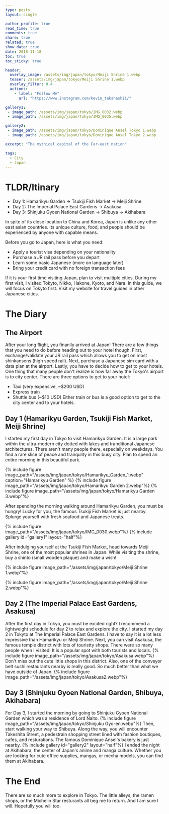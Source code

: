 ```yaml
---
type: posts
layout: single

author_profile: true
read_time: true
comments: true
share: true
related: true
show_date: true
date: 2018-11-18
toc: true
toc_sticky: true

header:
  overlay_image: /assets/img/japan/tokyo/Meiji Shrine 1.webp
  teaser: /assets/img/japan/tokyo/Meiji Shrine 1.webp
  overlay_filter: 0.4
  actions:
    - label: "Follow Me"
      url: "https://www.instagram.com/kevin_takahashii/"

gallery1:
 - image_path: /assets/img/japan/tokyo/IMG_0032.webp
 - image_path: /assets/img/japan/tokyo/IMG_0035.webp

gallery2:
 - image_path: /assets/img/japan/tokyo/Dominique Ansel Tokyo 1.webp
 - image_path: /assets/img/japan/tokyo/Dominique Ansel Tokyo 2.webp

excerpt: "The mythical capital of the Far-east nation"

tags:
  - City
  - Japan
---
```


# TLDR/Itinary
* Day 1: Hamarikyu Garden -> Tsukiji Fish Market -> Meiji Shrine
* Day 2: The Imperial Palace East Gardens -> Asakusa
* Day 3: Shinjuku Gyoen National Garden -> Shibuya -> Akihabara

In spite of its close location to China and Korea, Japan is unlike any other east asian countries. Its unique culture, food, and people should be experienced by anyone with capable means.

Before you go to Japan, here is what you need:
* Apply a tourist visa depending on your nationality
* Purchase a JR rail pass before you depart
* Learn some basic Japanese (more on language later)
* Bring your credit card with no foreign transaction fees

If it is your first time visiting Japan, plan to visit multiple cities. During my first visit, I visited Tokyto, Nikko, Hakone, Kyoto, and Nara. In this guide, we will focus on Tokyto first. Visit my website for travel guides in other Japanese cities.

# The Diary
## The Airport
After your long flight, you finanlly arrived at Japan! There are a few things that you need to do before heading out to your hotel though. First, exchange/validate your JR rail pass which allows you to get on most shinkansens (high speed rail). Next, purchase a Japanese sim card with a data plan at the airport. Lastly, you have to decide how to get to your hotels. One thing that many people don't realize is how far away the Tokyo's airport is to city center. There are three options to get to your hotel:
* Taxi (very expensive, ~$200 USD)
* Express train
* Shuttle bus (~$10 USD)
Either train or bus is a good option to get to the city center and to your hotels.

## Day 1 (Hamarikyu Garden, Tsukiji Fish Market, Meiji Shrine)

I started my first day in Tokyo to visit Hamarikyu Garden. It is a large park within the ultra-modern city dotted with lakes and tranditional Japanese architectures. There aren't many people there, especially on weekdays. You find a rare slice of peace and tranqulity in this busy city. Plan to spend an entire morning in this beautiful park.

{% include figure image_path="/assets/img/japan/tokyo/Hamarikyu_Garden_1.webp" caption="Hamarikyu Garden" %}
{% include figure image_path="/assets/img/japan/tokyo/Hamarikyu Garden 2.webp"%}
{% include figure image_path="/assets/img/japan/tokyo/Hamarikyu Garden 3.webp"%}

After spending the morning walking around Hamarikyu Garden, you must be hungry! Lucky for you, the famous Tsukiji Fish Market is just nearby. Splurge yourself with fresh seafood and Japanese treats.

{% include figure image_path="/assets/img/japan/tokyo/IMG_0030.webp"%}
{% include gallery id="gallery1" layout="half"%}

After indulging yourself at the Tsukiji Fish Market, head towards Meiji Shrine, one of the most popular shrines in Japan. While visiting the shrine, buy a shinto (small wooden plaque) and make a wish!


{% include figure image_path="/assets/img/japan/tokyo/Meiji Shrine 1.webp"%}

{% include figure image_path="/assets/img/japan/tokyo/Meiji Shrine 2.webp"%}

## Day 2 (The Imperial Palace East Gardens, Asakusa)
After the first day in Tokyo, you must be excited right? I recommend a lightweight schedule for day 2 to relax and explore the city.
I started my day 2 in Tokyto at The Imperial Palace East Gardens. I have to say it is a lot less impressive than Hamarikyu or Meiji Shrine. Next, you can visit Asakusa, the famous temple district with lots of touristty shops. There were so many people when I visited! It is a popular spot with both tourists and locals.
{% include figure image_path="/assets/img/japan/tokyo/Asakusa.webp"%}
Don't miss out the cute little shops in this district. Also, one of the conveyor belt sushi restaurants nearby is really good. So much better than what we have outside of Japan.
{% include figure image_path="/assets/img/japan/tokyo/Asakusa2.webp"%}

##  Day 3 (Shinjuku Gyoen National Garden, Shibuya, Akihabara)
For Day 3, I started the morning by going to Shinjuku Gyoen National Garden which was a residence of Lord Naito.
{% include figure image_path="/assets/img/japan/tokyo/Shinjuku Gyo-en.webp"%}
Then, start walking your way to Shibuya. Along the way, you will encounter Takeshita Street, a pedestrain shopping street lined with fashion boutiques, cafes, and resturations. The famous Dominique Ansel's bakery is just nearby.
{% include gallery id="gallery2" layout="half"%}
I ended the night at Akihabara, the center of Japan's anime and manga culture. Whether you are looking for cute office supplies, mangas, or mecha models, you can find them at Akihabara.


# The End
There are so much more to explore in Tokyo. The little alleys, the ramen shops, or the Michelin Star resturants all beg me to return. And I am sure I will. Hopefully you will too.

